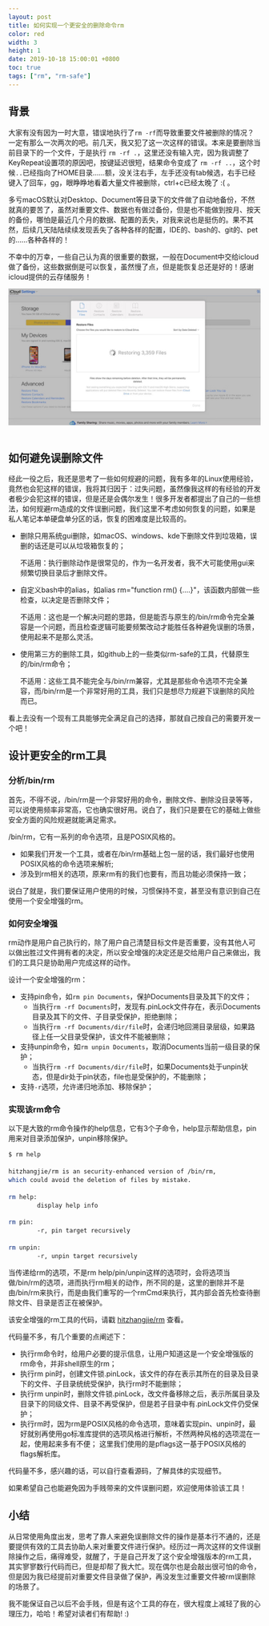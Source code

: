 ```yaml
---
layout: post  
title: 如何实现一个更安全的删除命令rm  
color: red  
width: 3  
height: 1  
date: 2019-10-18 15:00:01 +0800
toc: true
tags: ["rm", "rm-safe"]
---
```


<style>
img {
    width: 680px;
    padding-bottom: 1rem;
}
</style>

## 背景

大家有没有因为一时大意，错误地执行了`rm -rf`而导致重要文件被删除的情况？一定有那么一次两次的吧。前几天，我又犯了这一次这样的错误。本来是要删除当前目录下的一个文件，于是执行 `rm -rf .`，这里还没有输入完，因为我调整了KeyRepeat设置项的原因吧，按键延迟很短，结果命令变成了 `rm -rf ..`，这个时候`..`已经指向了HOME目录……额，没关注右手，左手还没有tab候选，右手已经键入了回车，gg，眼睁睁地看着大量文件被删除，ctrl+c已经太晚了 :( 。

多亏macOS默认对Desktop、Document等目录下的文件做了自动地备份，不然就真的要苦了，虽然对重要文件、数据也有做过备份，但是也不能做到按月、按天的备份，哪怕是最近几个月的数据、配置的丢失，对我来说也是挺伤的。果不其然，后续几天陆陆续续发现丢失了各种各样的配置，IDE的、bash的、git的、pet的……各种各样的！

不幸中的万幸，一些自己认为真的很重要的数据，一般在Document中交给icloud做了备份，这些数据倒是可以恢复，虽然慢了点，但是能恢复总还是好的！感谢icloud提供的云存储服务！

![icloud恢复文件](assets/rm/icloud.jpeg)

## 如何避免误删除文件

经此一役之后，我还是思考了一些如何规避的问题，我有多年的Linux使用经验，竟然也会犯这样的错误，我将其归因于：过失问题，虽然像我这样的有经验的开发者极少会犯这样的错误，但是还是会偶尔发生！很多开发者都提出了自己的一些想法，如何规避rm造成的文件误删问题，我们这里不考虑如何恢复的问题，如果是私人笔记本单硬盘单分区的话，恢复的困难度是比较高的。

- 删除只用系统gui删除，如macOS、windows、kde下删除文件到垃圾箱，误删的话还是可以从垃圾箱恢复的；
  
    不适用：执行删除动作是很常见的，作为一名开发者，我不大可能使用gui来频繁切换目录后才删除文件。

- 自定义bash中的alias，如alias rm="function rm() {....}"，该函数内部做一些检查，以决定是否删除文件；
  
    不适用：这也是一个解决问题的思路，但是能否与原生的/bin/rm命令完全兼容是一个问题，而且检查逻辑可能要频繁改动才能胜任各种避免误删的场景，使用起来不是那么灵活。

- 使用第三方的删除工具，如github上的一些类似rm-safe的工具，代替原生的/bin/rm命令；

    不适用：这些工具不能完全与/bin/rm兼容，尤其是那些命令选项不完全兼容，而/bin/rm是一个非常好用的工具，我们只是想尽力规避下误删除的风险而已。

看上去没有一个现有工具能够完全满足自己的选择，那就自己按自己的需要开发一个吧！

## 设计更安全的rm工具

### 分析/bin/rm

首先，不得不说，/bin/rm是一个非常好用的命令，删除文件、删除没目录等等，可以说使用频率非常高，它也确实很好用。说白了，我们只是要在它的基础上做些安全方面的风险规避就能满足需求。

/bin/rm，它有一系列的命令选项，且是POSIX风格的。

- 如果我们开发一个工具，或者在/bin/rm基础上包一层的话，我们最好也使用POSIX风格的命令选项来解析;
- 涉及到rm相关的选项，原来rm有的我们也要有，而且功能必须保持一致；

说白了就是，我们要保证用户使用的时候，习惯保持不变，甚至没有意识到自己在使用一个安全增强的rm。

### 如何安全增强

rm动作是用户自己执行的，除了用户自己清楚目标文件是否重要，没有其他人可以做出胜过文件拥有者的决定，所以安全增强的决定还是交给用户自己来做出，我们的工具只是协助用户完成这样的动作。

设计一个安全增强的rm：
- 支持pin命令，如`rm pin Documents`，保护Documents目录及其下的文件；
    - 当执行`rm -rf Documents`时，发现有.pinLock文件存在，表示Documents目录及其下的文件、子目录受保护，拒绝删除；
    - 当执行`rm -rf Documents/dir/file`时，会递归地回溯目录层级，如果路径上任一父目录受保护，该文件不能被删除；
- 支持unpin命令，如`rm unpin Documents`，取消Documents当前一级目录的保护；
    - 当执行`rm -rf Documents/dir/file`时，如果Documents处于unpin状态，但是dir处于pin状态，file也是受保护的，不能删除；
- 支持`-r`选项，允许递归地添加、移除保护；

### 实现该rm命令

以下是大致的rm命令操作的help信息，它有3个子命令，help显示帮助信息，pin用来对目录添加保护，unpin移除保护。

```bash
$ rm help

hitzhangjie/rm is an security-enhanced version of /bin/rm,
which could avoid the deletion of files by mistake.

rm help:
        display help info

rm pin:
        -r, pin target recursively

rm unpin:
        -r, unpin target recursively
```

当传递给rm的选项，不是rm help/pin/unpin这样的选项时，会将选项当做/bin/rm的选项，进而执行rm相关的动作，所不同的是，这里的删除并不是由/bin/rm来执行，而是由我们重写的一个rmCmd来执行，其内部会首先检查待删除文件、目录是否正在被保护。

该安全增强的rm工具的代码，请戳 [hitzhangjie/rm](https://github.com/hitzhangjie/rm) 查看。

代码量不多，有几个重要的点阐述下：
- 执行rm命令时，给用户必要的提示信息，让用户知道这是一个安全增强版的rm命令，并非shell原生的rm；
- 执行rm pin时，创建文件锁.pinLock，该文件的存在表示其所在的目录及目录下的文件、子目录统统受保护，执行rm时不能删除；
- 执行rm unpin时，删除文件锁.pinLock，改文件备移除之后，表示所属目录及目录下的同级文件、目录不再受保护，但是若子目录中有.pinLock文件仍受保护；
- 执行rm时，因为rm是POSIX风格的命令选项，意味着实现pin、unpin时，最好就别再使用go标准库提供的选项风格进行解析，不然两种风格的选项混在一起，使用起来多有不便；
    这里我们使用的是pflags这一基于POSIX风格的flags解析库。

代码量不多，感兴趣的话，可以自行查看源码，了解具体的实现细节。

如果希望自己也能避免因为手贱带来的文件误删问题，欢迎使用体验该工具！

## 小结

从日常使用角度出发，思考了靠人来避免误删除文件的操作是基本行不通的，还是要提供有效的工具去协助人来对重要文件进行保护。经历过一两次这样的文件误删除操作之后，痛得难受，就醒了，于是自己开发了这个安全增强版本的rm工具，其实寥寥数行代码而已，但是却帮了我大忙。现在偶尔也是会敲出很可怕的命令，但是因为我已经提前对重要文件目录做了保护，再没发生过重要文件被rm误删除的场景了。

我不能保证自己以后不会手贱，但是有这个工具的存在，很大程度上减轻了我的心理压力，哈哈！希望对读者们有帮助! :)

